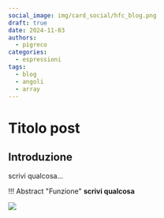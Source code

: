 ```yaml
---
social_image: img/card_social/hfc_blog.png
draft: true
date: 2024-11-03
authors:
  - pigreco
categories:
  - espressioni
tags:
  - blog
  - angoli
  - array
---
```


# Titolo post

## Introduzione

scrivi qualcosa...

!!! Abstract "Funzione"
    **scrivi qualcosa**

<!-- more -->


[![](./img_01.png)](./img_01.png)

